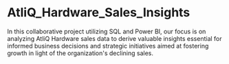 # AtliQ_Hardware_Sales_Insights
In this collaborative project utilizing SQL and Power BI, our focus is on analyzing AtliQ Hardware sales data to derive valuable insights essential for informed business decisions and strategic initiatives aimed at fostering growth in light of the organization's declining sales.
